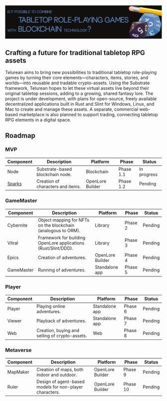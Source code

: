![OpenLore Banner](../images/banner.png)

## Crafting a future for traditional tabletop RPG assets

Telurean aims to bring new possibilities to traditional tabletop role-playing games by turning their core elements—characters, items, stories, and worlds—into reusable and tradable crypto-assets. Using the Substrate framework, Telurean hopes to let these virtual assets live beyond their original tabletop sessions, adding to a growing, shared fantasy lore. The project is under development, with plans for open-source, freely available decentralized applications built in Rust and Slint for Windows, Linux, and Mac to create and manage these assets. A separate, commercial web-based marketplace is also planned to support trading, connecting tabletop RPG elements in a digital space.

## Roadmap

### MVP

| Component     | Description                                                    | Platform            | Phase     | Status      |
|---------------|----------------------------------------------------------------|---------------------|-----------|-------------|
| Node          | Substrate-based blockchain node.                               | Blockchain          | Phase 1.1 | In progress |
| [Sparks](https://github.com/openlorenet/sparks)        | Creation of characters and items.                              | OpenLore Builder    | Phase 1.2 | Pending     |

### GameMaster

| Component     | Description                                                    | Platform            | Phase   | Status      |
|---------------|----------------------------------------------------------------|---------------------|---------|-------------|
| Cybernite     | Object mapping for NFTs on the blockchain (analogous to ORM).  | Library             | Phase 2 | Pending     |
| Vitral        | Framework for building OpenLore applications (Rust/Slint/DDD). | Library             | Phase 3 | Pending     |
| Epics         | Creation of adventures.                                        | OpenLore Builder    | Phase 4 | Pending     |
| GameMaster    | Running of adventures.                                         | Standalone app      | Phase 5 | Pending     |

### Player

| Component  | Description                                                  | Platform            | Phase   | Status      |
|------------|--------------------------------------------------------------|---------------------|---------|-------------|
| Player     | Playing online adventures.                                   | Standalone app      | Phase 6 | Pending     |
| Viewer     | Playback of adventures.                                      | Standalone app      | Phase 7 | Pending     |
| Web        | Creation, buying and selling of crypto-assets.               | Web                 | Phase 8 | Pending     |

### Metaverse

| Component     | Description                                                  | Platform            | Phase    | Status      |
|---------------|--------------------------------------------------------------|---------------------|----------|-------------|
| MapMaker      | Creation of maps, both indoor and outdoor.                   | OpenLore Builder    | Phase 9  | Pending     |
| Ruler         | Design of agent-based models for non-player characters.      | OpenLore Builder    | Phase 10 | Pending     |

